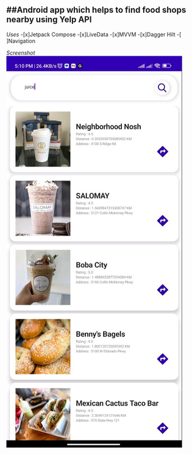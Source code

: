 ##Android app which helps to find food shops nearby using Yelp API
---
*Uses*
    -[x]Jetpack Compose 
    -[x]LiveData
    -[x]MVVM
    -[x]Dagger Hilt
    -[ ]Navigation

*Screenshot*
    ![alt text](ss.jpg)